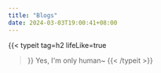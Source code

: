 ```yaml
---
title: "Blogs"
date: 2024-03-03T19:00:41+08:00
---
```


{{< typeit 
    tag=h2
    lifeLike=true
>}}
Yes, I'm only human~
{{< /typeit >}}

